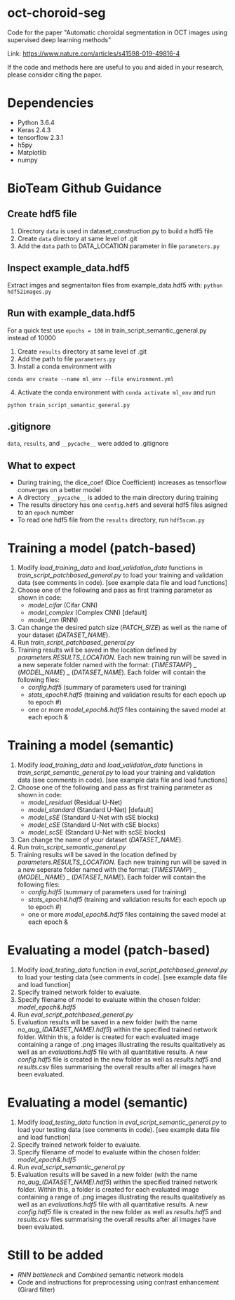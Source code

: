 # oct-choroid-seg
Code for the paper "Automatic choroidal segmentation in OCT images using supervised deep learning methods"

Link: https://www.nature.com/articles/s41598-019-49816-4

If the code and methods here are useful to you and aided in your research, please consider citing the paper.

# Dependencies 
* Python 3.6.4
* Keras 2.4.3
* tensorflow 2.3.1
* h5py
* Matplotlib
* numpy

# BioTeam Github Guidance
## Create hdf5 file 

1. Directory `data` is used in dataset_construction.py to build a hdf5 file
2. Create `data` directory at same level of .git 
3. Add the `data` path to DATA_LOCATION parameter in file `parameters.py`

## Inspect example_data.hdf5
Extract imges and segmentaiton files from example_data.hdf5 with:
`python hdf52images.py`

## Run with example_data.hdf5

For a quick test use `epochs = 100` in train_script_semantic_general.py instead of 10000

1. Create `results` directory at same level of .git  
2. Add the path to file `parameters.py`
3. Install a conda environment with

`conda env create --name ml_env --file environment.yml`

4. Activate the conda environment with `conda activate ml_env` and run 

`python train_script_semantic_general.py`

## .gitignore
 `data`, `results`, and `__pycache__` were added to .gitignore

## What to expect
* During training, the dice_coef (Dice Coefficient) increases as tensorflow converges on a better model
* A directory `__pycache__` is added to the main directory during training
* The results directory has one `config.hdf5` and several hdf5 files asigned to  an `epoch` number 
* To read one hdf5 file from the `results` directory, run `hdf5scan.py`


# Training a model (patch-based)
1. Modify *load_training_data* and *load_validation_data* functions in *train_script_patchbased_general.py* to load your training and validation data (see comments in code). [see example data file and load functions]
2. Choose one of the following and pass as first training parameter as shown in code:
    * *model_cifar* (Cifar CNN)
    * *model_complex* (Complex CNN) [default]
    * *model_rnn* (RNN)
3. Can change the desired patch size (*PATCH_SIZE*) as well as the name of your dataset (*DATASET_NAME*).
4. Run *train_script_patchbased_general.py*
5. Training results will be saved in the location defined by *parameters.RESULTS_LOCATION*. Each new training run will be saved in a new seperate folder named with the format: 
(*TIMESTAMP*) _ (*MODEL_NAME*) _ (*DATASET_NAME*). Each folder will contain the following files:
    * *config.hdf5* (summary of parameters used for training)
    * *stats_epoch#.hdf5* (training and validation results for each epoch up to epoch #)
    * one or more *model_epoch&.hdf5* files containing the saved model at each epoch &
  
# Training a model (semantic)
1. Modify *load_training_data* and *load_validation_data* functions in *train_script_semantic_general.py* to load your training and validation data (see comments in code). [see example data file and load functions]
2. Choose one of the following and pass as first training parameter as shown in code:
    * *model_residual* (Residual U-Net)
    * *model_standard* (Standard U-Net) [default]
    * *model_sSE* (Standard U-Net with sSE blocks)
    * *model_cSE* (Standard U-Net with cSE blocks)
    * *model_scSE* (Standard U-Net with scSE blocks)
3. Can change the name of your dataset (*DATASET_NAME*).
4. Run *train_script_semantic_general.py*
5. Training results will be saved in the location defined by *parameters.RESULTS_LOCATION*. Each new training run will be saved in a new seperate folder named with the format: 
(*TIMESTAMP*) _ (*MODEL_NAME*) _ (*DATASET_NAME*). Each folder will contain the following files:
    * *config.hdf5* (summary of parameters used for training)
    * *stats_epoch#.hdf5* (training and validation results for each epoch up to epoch #)
    * one or more *model_epoch&.hdf5* files containing the saved model at each epoch &
  
# Evaluating a model (patch-based)
1. Modify *load_testing_data* function in *eval_script_patchbased_general.py* to load your testing data (see comments in code). [see example data file and load function]
2. Specify trained network folder to evaluate.
3. Specify filename of model to evaluate within the chosen folder: *model_epoch&.hdf5*
4. Run *eval_script_patchbased_general.py*
5. Evaluation results will be saved in a new folder (with the name *no_aug_(DATASET_NAME).hdf5*) within the specified trained network folder. Within this, a folder is created for each evaluated image containing a range of .png images illustrating the results qualitatively as well as an *evaluations.hdf5* file with all quantitative results. A new *config.hdf5* file is created in the new folder as well as *results.hdf5* and *results.csv* files summarising the overall results after all images have been evaluated.
  
# Evaluating a model (semantic)
1. Modify *load_testing_data* function in *eval_script_semantic_general.py* to load your testing data (see comments in code). [see example data file and load function]
2. Specify trained network folder to evaluate.
3. Specify filename of model to evaluate within the chosen folder: *model_epoch&.hdf5*
4. Run *eval_script_semantic_general.py*
5. Evaluation results will be saved in a new folder (with the name *no_aug_(DATASET_NAME).hdf5*) within the specified trained network folder. Within this, a folder is created for each evaluated image containing a range of .png images illustrating the results qualitatively as well as an *evaluations.hdf5* file with all quantitative results. A new *config.hdf5* file is created in the new folder as well as *results.hdf5* and *results.csv* files summarising the overall results after all images have been evaluated.

# Still to be added
* *RNN bottleneck* and *Combined* semantic network models
* Code and instructions for preprocessing using contrast enhancement (Girard filter)
